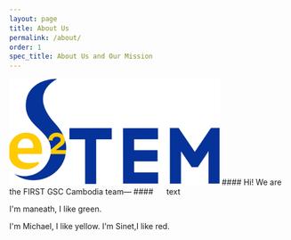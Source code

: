 ```yaml
---
layout: page
title: About Us
permalink: /about/
order: 1
spec_title: About Us and Our Mission
---
```

<img src="/assets/images/teamPicture.png" alt="E2STEM logo" width="75%" class="center">
#### Hi! We are the FIRST GSC Cambodia team—
#### &nbsp;&nbsp;&nbsp;&nbsp; text


I'm maneath, I like green.

I'm Michael, I like yellow.
I'm Sinet,I like red.
